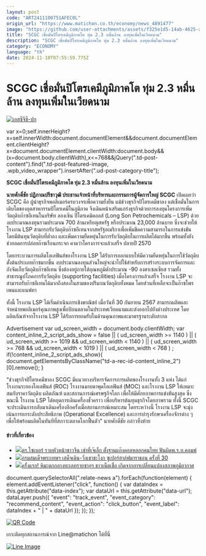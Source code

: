 ```yaml
---
layout: post
code: "ART2411100751AFEC0L"
origin_url: "https://www.matichon.co.th/economy/news_4891477"
image: "https://github.com/user-attachments/assets/f325e1d5-14ab-4625-a4ea-383cbb878a21"
title: "SCGC เชื่อมั่นปิโตรเคมีภูมิภาคโต ทุ่ม 2.3 หมื่นล้าน ลงทุนเพิ่มในเวียดนาม"
description: "SCGC เชื่อมั่นปิโตรเคมีภูมิภาคโต ทุ่ม 2.3 หมื่นล้าน ลงทุนเพิ่มในเวียดนาม"
category: "ECONOMY"
language: "th"
date: 2024-11-10T07:55:59.775Z
---
```


# SCGC เชื่อมั่นปิโตรเคมีภูมิภาคโต ทุ่ม 2.3 หมื่นล้าน ลงทุนเพิ่มในเวียดนาม

[![](https://www.matichon.co.th/wp-content/uploads/2024/11/เอสซีจีซี-ปก.jpg "เอสซีจีซี-ปก")](https://www.matichon.co.th/wp-content/uploads/2024/11/เอสซีจีซี-ปก.jpg)

var x=0;self.innerHeight?x=self.innerWidth:document.documentElement&&document.documentElement.clientHeight?x=document.documentElement.clientWidth:document.body&&(x=document.body.clientWidth),x<=768&&jQuery(".td-post-content").find(".td-post-featured-image, .wpb\_video\_wrapper").insertAfter(".ud-post-category-title");

**SCGC เชื่อมั่นปิโตรเคมีภูมิภาคโต ทุ่ม 2.3 หมื่นล้าน ลงทุนเพิ่มในเวียดนาม**

**นายศักดิ์ชัย ปฏิภาณปรีชาวุฒิ ประธานเจ้าหน้าที่บริหารและกรรมการผู้จัดการใหญ่ SCGC** เปิดเผยว่า SCGC คือ ผู้นำธุรกิจพอลิเมอร์ครบวงจรเพื่อความยั่งยืน แม้ช่วงธุรกิจปิโตรเคมีขาลง แต่เชื่อมั่นในการเติบโตของอุตสาหกรรมปิโตรเคมีในภูมิภาค จึงเดินหน้าเสริมแกร่งธุรกิจด้วยการลงทุนโครงการเพิ่มวัตถุดิบก๊าซอีเทนในบริษัท ลองเซิน ปิโตรเคมิคอลส์ (Long Son Petrochemicals – LSP) ด้วยงบประมาณลงทุนรวมประมาณ 700 ล้านเหรียญสหรัฐ หรือประมาณ 23,000 ล้านบาท ซึ่งจะช่วยให้โรงงาน LSP สามารถรับวัตถุดิบก๊าซอีเทนจากสหรัฐอเมริกาเพื่อเพิ่มขีดความสามารถในการแข่งขัน โดยมีต้นทุนวัตถุดิบที่ต่ำลง และเพิ่มความยืดหยุ่นในการรับวัตถุดิบในการผลิตได้มากขึ้น พร้อมทั้งยังช่วยลดการปล่อยก๊าซเรือนกระจก คาดว่าโครงการจะแล้วเสร็จ ปลายปี 2570

โดยกระบวนการผลิตโอเลฟินส์ของโรงงาน LSP ได้รับการออกแบบให้มีความยืดหยุ่นในการใช้วัตถุดิบตั้งต้นประเภทก๊าซมากขึ้น งบประมาณลงทุนส่วนใหญ่จะนำไปใช้สำหรับการสร้างระบบการจัดการและถังจัดเก็บวัตถุดิบก๊าซอีเทน ซึ่งต้องอยู่ภายใต้อุณหภูมิต่ำประมาณ -90 องศาเซลเซียส รวมทั้งสาธารณูปโภคการรับวัตถุดิบ (supporting facilities) เมื่อโครงการแล้วเสร็จ โรงงาน LSP จะสามารถรับก๊าซอีเทนได้มากถึงสองในสามของปริมาณวัตถุดิบทั้งหมด โดยส่วนที่เหลือจะเป็นก๊าซโพรเพนและแนฟทา

ทั้งนี้ โรงงาน LSP ได้เริ่มดำเนินการเชิงพาณิชย์ เมื่อวันที่ 30 กันยายน 2567 สามารถผลิตและจำหน่ายพอลิเมอร์คุณภาพสูงเพื่อป้อนตลาดในประเทศเวียดนามและส่งออกไปยังต่างประเทศ โดยผลิตภัณฑ์จากโรงงาน LSP ได้รับการยอมรับในด้านคุณภาพและมาตรฐานระดับสากล

Advertisement var ud\_screen\_width = document.body.clientWidth; var content\_inline\_2\_script\_ads\_show = false || ( ud\_screen\_width >= 1140 ) || ( ud\_screen\_width >= 1019 && ud\_screen\_width < 1140 ) || ( ud\_screen\_width >= 768 && ud\_screen\_width < 1019 ) || ( ud\_screen\_width < 768 ) ; if(!content\_inline\_2\_script\_ads\_show){ document.getElementsByClassName("td-a-rec-id-content\_inline\_2")\[0\].remove(); }

“ช่วงธุรกิจปิโตรเคมีขาลง SCGC มีแนวทางบริหารจัดการการผลิตของโรงงานทั้ง 3 แห่ง ได้แก่ โรงงานระยองโอเลฟินส์ (ROC) โรงงานมาบตาพุดโอเลฟินส์ (MOC) และโรงงาน LSP ให้เหมาะสมกับราคาวัตถุดิบ ผลิตภัณฑ์ และสถานการณ์เศรษฐกิจโลก เพื่อให้มีศักยภาพการแข่งขันสูงสุด ซึ่งขณะนี้ โรงงาน LSP ได้หยุดการเดินเครื่องชั่วคราว เพื่อบริหารต้นทุนธุรกิจโดยภาพรวม ทั้งนี้ SCGC จะประเมินการกลับมาเดินเครื่องอีกครั้งเมื่อสถานการณ์เหมาะสม โดยระหว่างนี้ โรงงาน LSP จะมุ่งเน้นการยกระดับประสิทธิภาพ (Operational Excellence) และการบำรุงรักษาเครื่องจักรต่าง ๆ เพื่อให้พร้อมผลิตในทันทีที่สภาวะตลาดโลกฟื้นตัว” นายศักดิ์ชัย กล่าวทิ้งท้าย

#### ข่าวที่เกี่ยวข้อง

*   [![](https://www.matichon.co.th/wp-content/uploads/2024/11/b127.jpg)ตร.ไซเบอร์ รวบหัวหน้าชาวจีน เช่าที่เจ๊เล็ก ตั้งฐานแก๊งคอลหลอกคนไทย ฟันผิดพ.ร.บ.คอมพ์](https://www.matichon.co.th/local/crime/news_4891455)
*   [![](https://www.matichon.co.th/wp-content/uploads/2024/11/S__605855818_02.jpg)กรมสมเด็จพระเทพฯ เสด็จเดิน-วิ่งเขาชะโงก ซูเปอร์ฮาล์ฟมาราธอน ครั้งที่ 30](https://www.matichon.co.th/sport/news_4891468)
*   [![](https://www.matichon.co.th/wp-content/uploads/2024/11/saudi4.jpg)ครั้งแรก! หิมะตกกลางทะเลทรายซาอุฯ ชาวเน็ตเชื่อ เกิดจากการเปลี่ยนแปลงสภาพภูมิอากาศ](https://www.matichon.co.th/foreign/news_4891479)

document.querySelectorAll(".relate-news a").forEach(function(element) { element.addEventListener("click", function() { var dataIndex = this.getAttribute("data-index"); var dataUrl = this.getAttribute("data-url"); dataLayer.push({ "event": "track\_event", "event\_category": "recommend\_content", "event\_action": "click\_button", "event\_label": dataIndex + " | " + dataUrl }); }); });

[![QR Code](https://www.matichon.co.th/wp-content/uploads/2023/07/wob1371z.jpg)](https://lin.ee/ht0nDxX)

เกาะติดทุกสถานการณ์จาก Line@matichon ได้ที่นี่

[![Line Image](https://www.matichon.co.th/wp-content/uploads/2023/07/th.png)](https://lin.ee/ht0nDxX)